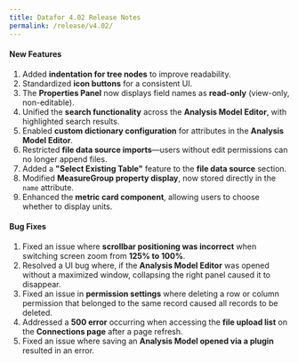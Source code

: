 ```yaml
---
title: Datafor 4.02 Release Notes
permalink: /release/v4.02/
---
```



#### **New Features**  
1. Added **indentation for tree nodes** to improve readability.  
2. Standardized **icon buttons** for a consistent UI.  
3. The **Properties Panel** now displays field names as **read-only** (view-only, non-editable).  
4. Unified the **search functionality** across the **Analysis Model Editor**, with highlighted search results.  
5. Enabled **custom dictionary configuration** for attributes in the **Analysis Model Editor**.  
6. Restricted **file data source imports**—users without edit permissions can no longer append files.  
7. Added a **"Select Existing Table"** feature to the **file data source** section.  
8. Modified **MeasureGroup property display**, now stored directly in the `name` attribute.  
9. Enhanced the **metric card component**, allowing users to choose whether to display units.  

#### **Bug Fixes**  
1. Fixed an issue where **scrollbar positioning was incorrect** when switching screen zoom from **125% to 100%**.  
2. Resolved a UI bug where, if the **Analysis Model Editor** was opened without a maximized window, collapsing the right panel caused it to disappear.  
3. Fixed an issue in **permission settings** where deleting a row or column permission that belonged to the same record caused all records to be deleted.  
4. Addressed a **500 error** occurring when accessing the **file upload list** on the **Connections page** after a page refresh.  
5. Fixed an issue where saving an **Analysis Model opened via a plugin** resulted in an error.  
